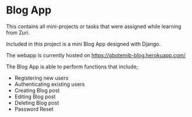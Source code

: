 <H1>Blog App</H1>
This contains all mini-projects or tasks that were assigned while learning from Zuri.

Included in this project is a mini Blog App designed with Django.

The webapp is currently hosted on https://gbotemib-blog.herokuapp.com/

The Blog App is able to perform functions that include;
<ul>
  <li>Registering new users</li>
<li>Authenticating existing users</li>
<li>Creating Blog post</li>
<li>Editing Blog post</li>
<li>Deleting Blog post</li>
<li>Password Reset</li>
</ul>

